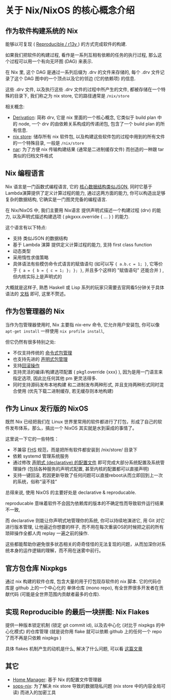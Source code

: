 关于 Nix/NixOS 的核心概念介绍
==========================


作为软件构建系统的 Nix 
-------------------

能够以可复现 ( [Reproducible / r13y ](https://r13y.com/iso-gnome/index.html) ) 的方式完成软件的构建.

如果我们把软件的构建过程, 看作是一系列互相有依赖的任务的执行过程, 那么这个过程可以用一个有向无环图 (DAG) 来表示.

在 Nix 里, 这个 DAG 是通过一系列后缀为 .drv 的文件来存储的, 每个 .drv 文件记录了这个 DAG 图中的一个顶点以及它的邻边 (它的依赖项) 的信息.

这些 .drv 文件, 以及执行这些 .drv 文件的过程中所产生的文件, 都被存储在一个特殊的目录下, 我们称之为 nix store, 它的路径通常是 `/nix/store`



相关概念:

- [Derivation](): 简称 drv, 它是 nix 里面的一个核心概念,  它类似于 build plan 中的 node, 一个 drv 的由依赖关系构成的传递闭包, 包含了一个 build plan 的所有信息.
- [nix store](): 储存所有 nix 软件包, 以及构建这些软件包的过程中用到的所有文件的一个特殊目录, 一般是 `/nix/store`
- [nar](): 为了方便 nix 传输构建结果 (通常是二进制缓存文件) 而创造的一种跟 tar 类似的归档文件格式


Nix 编程语言
-----------

Nix 语言是一门函数式编程语言, 它的 [核心数据结构类似JSON](), 同时它基于Lambda演算提供了定义计算过程的能力, 通过这两方面的能力, 你可以构造出足够复杂的数据结构, 它确实是一门图灵完备的编程语言.

在 Nix/NixOS 中, 我们主要用 Nix语言 提供声明式描述一个构建过程 (drv) 的能力, 以及声明式描述构建选项 ( pkgxxx.override { ... }  )  的能力.

这个语言有以下特点:

- 支持 类似JSON 的数据结构
- 基于 Lambda 演算 提供定义计算过程的能力, 支持 first class function
- 动态类型
- 采用惰性求值策略
- 具体语法有些模仿命令式语言的赋值语句 (如可以写 `{ a.b.c = 1; }`, 它等价于 `{ a = { b = { c = 1; }; }; }`, 并且多个这样的 "赋值语句" 还能合并 ) , 但内核实际上是声明式的

大概就是这样子, 熟悉 Haskell 或 Lisp 系列的玩家只需要去官网看5分钟关于具体语法的 [文档](https://nixos.org/manual/nix/unstable/expressions/language-constructs.html) 即可, 这里不赘述。


作为包管理器的 Nix
----------------

当作为包管理器使用时, Nix 主要指 nix-env 命令, 它允许用户安装包, 你可以像 `apt-get install` 一样使用 `nix profile install`, 

但它仍然有很多特别之处:

- 不仅支持传统的 [命令式包管理](https://nixos.org/manual/nix/unstable/command-ref/new-cli/nix3-profile-install.html) 
- 也支持先进的 [声明式包管理](https://nixos.org/manual/nixpkgs/stable/#sec-declarative-package-management)
- 支持[回滚操作](https://nixos.org/manual/nix/unstable/command-ref/new-cli/nix3-profile-rollback.html)
- 支持灵活的编译/构建选项配置 ( pkg1.override {xxx} ),  因为是用一门语言来指定选项, 因此比任何其他 pm 更灵活得多.
- 同时支持源码发布本地构建 和二进制发布两种形式, 并且支持两种形式同时混合使用 (优先下载二进制缓存, 若无缓存则本地构建)


作为 Linux 发行版的 NixOS
-----------------------


既然 Nix 已经把我们在 Linux 世界里常用的软件都进行了打包，形成了自己的软件发布体系，那么，搞出一个 NixOS 其实就是水到渠成的事情了。

这里说一下它的一些特性：

- 不兼容 [FHS]() 规范，而是把所有软件都安装到 /nix/store/ 目录下
- 依赖 systemd 管理系统服务
- 通过修改 [声明式 (declarative) 的配置文件](https://nixos.org/manual/nixos/stable/index.html#sec-configuration-file) 即可完成大部分系统配置及系统管理操作 (包括各种服务的声明式配置, 甚至内核的配置都可以直接声明)
- 支持一键回滚, 若因更新导致了任何问题可以直接reboot从而立即回到上一次的系统，俗称“滚不挂”

总得来说, 使用 NixOS 的主要好处是 declarative & reproducable.

reproducable 意味着软件不会因为依赖库的版本的不确定性而导致软件运行结果不一致,

而 declarative 则能让你声明式地管理你的系统, 你可以持续地演进它, 用 Git 对它进行版本管理, 让他逼近你想要的样子, 而不用在每次重装OS的时候把之前的所有琐碎操作全都人肉 replay 一遍之前的操作.

这些都能帮助你避免很多状态相关的奇奇怪怪的无法复现的问题，从而加深你对系统本身的运作逻辑的理解，而不用在迷雾中前行。





官方包仓库 Nixpkgs
-----------------


通过 nix 构建的软件仓库, 包含大量的用于打包现存软件的 nix 脚本. 它的代码仓库是 github 上的一个中心化的 单体仓库 (mono repo), 有全世界很多开发者在贡献代码 (可能是全世界范围内贡献者最多的仓库).


实现 Reproducible 的最后一块拼图: Nix Flakes
-----------------------------------------

提供一种版本锁定机制 (锁定 git commit id), 以及去中心化 (对比于 nixpkgs 的中心化模式)  的仓库管理 (就是说你用 flake 就可以依赖 github 上的任何一个 repo 了而不再是只依赖 nixpkgs )

具体 flakes 机制产生的动机是什么, 解决了什么问题, 可以看 [这篇文章](https://www.tweag.io/blog/2020-07-31-nixos-flakes/)


其它
---

- [Home Manager](https://github.com/nix-community/home-manager): 基于 Nix 的配置文件管理器
- [sops-nix](https://github.com/Mic92/sops-nix): 为了解决 nix store 导致的数据隐私问题 (nix store 中的内容全局可读) 而进入的加密工具
